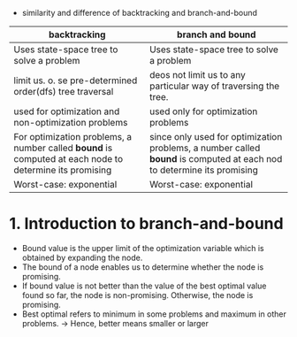 - similarity and difference of backtracking and branch-and-bound 

| backtracking | branch and bound |
|---|---|
| Uses state-space tree to solve a problem | Uses state-space tree to solve a problem |
| limit us. o. se pre-determined order(dfs) tree traversal | deos not limit us to any particular way of traversing the tree. |
| used for optimization and non-optimization problems | used only for optimization problems |
| For optimization problems, a number called **bound** is computed at each node to determine its promising | since only used for optimization problems, a number called **bound** is computed at each nod to determine its promising |
| Worst-case: exponential | Worst-case: exponential |

# 1. Introduction to branch-and-bound
- Bound value is the upper limit of the optimization variable which is obtained by expanding the node.
- The bound of a node enables us to determine whether the node is promising.
- If bound value is not better than the value of the best optimal value found so far, the node is non-promising. Otherwise, the node is promising.
- Best optimal refers to minimum in some problems and maximum in other problems. -> Hence, better means smaller or larger
